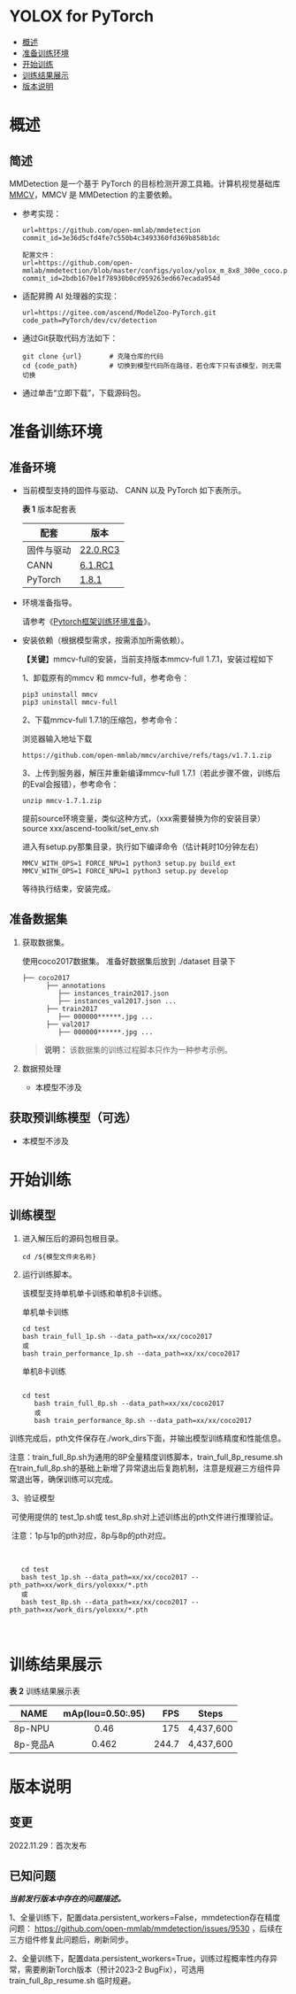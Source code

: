 





# YOLOX for PyTorch

-   [概述](概述.md)
-   [准备训练环境](准备训练环境.md)
-   [开始训练](开始训练.md)
-   [训练结果展示](训练结果展示.md)
-   [版本说明](版本说明.md)


# 概述

## 简述

MMDetection 是一个基于 PyTorch 的目标检测开源工具箱。计算机视觉基础库 [MMCV](https://github.com/open-mmlab/mmcv)，MMCV 是 MMDetection 的主要依赖。

- 参考实现：

  ```
  url=https://github.com/open-mmlab/mmdetection
  commit_id=3e36d5cfd4fe7c550b4c3493360fd369b858b1dc
  
  配置文件：
  url=https://github.com/open-mmlab/mmdetection/blob/master/configs/yolox/yolox_m_8x8_300e_coco.py
  commit_id=2bdb1670e1f78930b0cd959263ed667ecada954d
  ```

- 适配昇腾 AI 处理器的实现：

  ```
  url=https://gitee.com/ascend/ModelZoo-PyTorch.git
  code_path=PyTorch/dev/cv/detection
  ```
  
- 通过Git获取代码方法如下：

  ```
  git clone {url}       # 克隆仓库的代码
  cd {code_path}        # 切换到模型代码所在路径，若仓库下只有该模型，则无需切换
  ```
  
- 通过单击“立即下载”，下载源码包。

# 准备训练环境

## 准备环境

- 当前模型支持的固件与驱动、 CANN 以及 PyTorch 如下表所示。

  **表 1**  版本配套表

  | 配套        | 版本                                                         |
  | ---------- | ------------------------------------------------------------ |
  | 固件与驱动   | [22.0.RC3](https://www.hiascend.com/hardware/firmware-drivers?tag=commercial) |
  | CANN       | [6.1.RC1](https://www.hiascend.com/software/cann/commercial?version=6.1.RC1) |
  | PyTorch    | [1.8.1](https://gitee.com/ascend/pytorch/tree/master/)|

- 环境准备指导。

  请参考《[Pytorch框架训练环境准备](https://www.hiascend.com/document/detail/zh/ModelZoo/pytorchframework/ptes)》。
  
- 安装依赖（根据模型需求，按需添加所需依赖）。

  **【关键**】mmcv-full的安装，当前支持版本mmcv-full 1.7.1，安装过程如下
  
  1、卸载原有的mmcv 和 mmcv-full，参考命令：
  
  ```
  pip3 uninstall mmcv
  pip3 uninstall mmcv-full
  ```
  
  2、下载mmcv-full 1.7.1的压缩包，参考命令：
  
  浏览器输入地址下载
  
  ```
  https://github.com/open-mmlab/mmcv/archive/refs/tags/v1.7.1.zip
  ```
  
  3、上传到服务器，解压并重新编译mmcv-full 1.7.1（若此步骤不做，训练后的Eval会报错），参考命令：
  
  ```
  unzip mmcv-1.7.1.zip
  ```
  
  提前source环境变量，类似这种方式，（xxx需要替换为你的安装目录） source xxx/ascend-toolkit/set_env.sh
  
  进入有setup.py那集目录，执行如下编译命令（估计耗时10分钟左右）
  
  ```
  MMCV_WITH_OPS=1 FORCE_NPU=1 python3 setup.py build_ext
  MMCV_WITH_OPS=1 FORCE_NPU=1 python3 setup.py develop
  ```
  
  等待执行结束，安装完成。

## 准备数据集

1. 获取数据集。

   使用coco2017数据集。
   准备好数据集后放到 ./dataset 目录下

   ```
   ├── coco2017
         ├── annotations               
         	├── instances_train2017.json
         	├── instances_val2017.json ...
         ├── train2017
         	├── 000000******.jpg ...
         ├── val2017
         	├── 000000******.jpg ...
   ```

   > **说明：** 
   >该数据集的训练过程脚本只作为一种参考示例。

2. 数据预处理
   
    - 本模型不涉及

## 获取预训练模型（可选）

- 本模型不涉及

# 开始训练

## 训练模型

1. 进入解压后的源码包根目录。

   ```
   cd /${模型文件夹名称} 
   ```

2. 运行训练脚本。

   该模型支持单机单卡训练和单机8卡训练。

   单机单卡训练

   ```
   cd test
   bash train_full_1p.sh --data_path=xx/xx/coco2017
   或
   bash train_performance_1p.sh --data_path=xx/xx/coco2017
   ```

   

   单机8卡训练

   ```
   
   cd test
      bash train_full_8p.sh --data_path=xx/xx/coco2017
      或
      bash train_performance_8p.sh --data_path=xx/xx/coco2017
   ```
   

训练完成后，pth文件保存在./work_dirs下面，并输出模型训练精度和性能信息。

   注意：train_full_8p.sh为通用的8P全量精度训练脚本，train_full_8p_resume.sh 在train_full_8p.sh的基础上新增了异常退出后复跑机制，注意是规避三方组件异常退出等，确保训练可以完成。



​	3、验证模型

​		可使用提供的 test_1p.sh或 test_8p.sh对上述训练出的pth文件进行推理验证。

​		注意：1p与1p的pth对应，8p与8p的pth对应。

​		

```
   cd test
   bash test_1p.sh --data_path=xx/xx/coco2017 --pth_path=xx/work_dirs/yoloxxx/*.pth
   或
   bash test_8p.sh --data_path=xx/xx/coco2017 --pth_path=xx/work_dirs/yoloxxx/*.pth
```

​		



# 训练结果展示

**表 2**  训练结果展示表

| NAME     | mAp(Iou=0.50:.95) |  FPS | Steps     |
| -------  | :---:  | ---: | :----:    |
| 8p-NPU   | 0.46 | 175 | 4,437,600 |
| 8p-竞品A |       0.462       | 244.7 | 4,437,600 |



# 版本说明

## 变更

2022.11.29：首次发布

## 已知问题

**_当前发行版本中存在的问题描述。_**

1、全量训练下，配置data.persistent_workers=False，mmdetection存在精度问题： https://github.com/open-mmlab/mmdetection/issues/9530 ，后续在三方组件修复此问题后，刷新同步。

2、全量训练下，配置data.persistent_workers=True，训练过程概率性内存异常，需要刷新Torch版本（预计2023-2 BugFix），可选用train_full_8p_resume.sh 临时规避。









